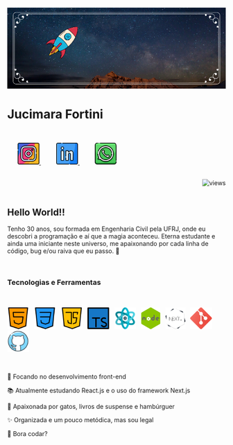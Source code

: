 ![capa](./assets/capaREADME.png)

# Jucimara Fortini

<br />
<p>
    &nbsp;&nbsp;&nbsp;&nbsp;&nbsp;
    <a href="https://www.instagram.com/jucimarafortini/" target="_blank">
        <img src="./assets/logoInstagram.png" height=50 />
    </a>
    &nbsp;&nbsp;&nbsp;&nbsp;&nbsp;&nbsp;&nbsp;&nbsp;
    <a href="https://www.linkedin.com/in/jucimara-alves-fortini-78b7bb196/" target="_blank">
        <img src="./assets/logoLinkedin.png" height=50 />
    </a>
    &nbsp;&nbsp;&nbsp;&nbsp;&nbsp;&nbsp;&nbsp;&nbsp;
    <a href="https://wa.me/5522981480391" target="_blank">
        <img src="./assets/logoWhatsapp.png" height=50 />
    </a>
</p>

<br />

<img src="https://komarev.com/ghpvc/?username=JuFortini&color=04cce6" alt="views" align="right">

<br />
<br />

## Hello World!!

Tenho 30 anos, sou formada em Engenharia Civil pela UFRJ, onde eu descobri a programação e aí que a magia aconteceu. Eterna estudante e ainda uma iniciante neste universo, me apaixonando por cada linha de código, bug e/ou raiva que eu passo. 💖

<br />

### Tecnologias e Ferramentas

<br />
<p>
    <img src="./assets/logoHTML5.png" height=50 title="HTML5" />&nbsp;&nbsp;
    <img src="./assets/logoCSS3.png" height=50 title="CSS3" />&nbsp;&nbsp;
    <img src="./assets/logoJavaScript.png" height=50 title="JavaScript" />&nbsp;&nbsp;
    <img src="./assets/coolTypescript.png" height=50 title="TypeScript" />&nbsp;&nbsp;
    <img src="./assets/logoReactjs.png" height=50 title="React.js" />&nbsp;&nbsp;
    <img src="./assets/logoNodejs.png" height=50 title="Node.js" />&nbsp;&nbsp;
    <img src="./assets/logoNextjs.png" height=50 title="Next.js" />&nbsp;&nbsp;
    <img src="./assets/logoGit.png" height=50 title="Git" />&nbsp;&nbsp;
    <img src="./assets/logoGitHub.png" height=50 title="GitHub" />
</p>
<br />

🎯 Focando no desenvolvimento front-end

📚 Atualmente estudando React.js e o uso do framework Next.js

💙 Apaixonada por gatos, livros de suspense e hambúrguer

✨ Organizada e um pouco metódica, mas sou legal

🚀 Bora codar?






